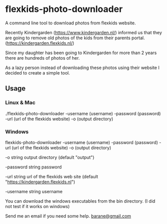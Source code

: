 # flexkids-photo-downloader
A command line tool to download photos from flexkids website.

Recently Kindergarden (https://www.kindergarden.nl/) informed us that they are going to remove
old photos of the kids from their parents portal. (https://kindergarden.flexkids.nl/)

Since my daughter has been going to Kindergarden for more than 2 years there are hundreds of photos of her.

As a lazy person instead of downloading these photos using their website I decided to create a simple tool.

## Usage

### Linux & Mac

 ./flexkids-photo-downloader -username (username) -password (password) -url (url of the flexkids website) -o (output directory)

### Windows

 flexkids-photo-downloader -username (username) -password (password) -url (url of the flexkids website) -o (output directory)


  -o string
        output directory (default "output")

  -password string
        password

  -url string
        url of the flexkids web site (default "https://kindergarden.flexkids.nl")

  -username string
        username

You can download the windows executables from the bin directory. (I did not test if it works on windows)

Send me an email if you need some help. barane@gmail.com

